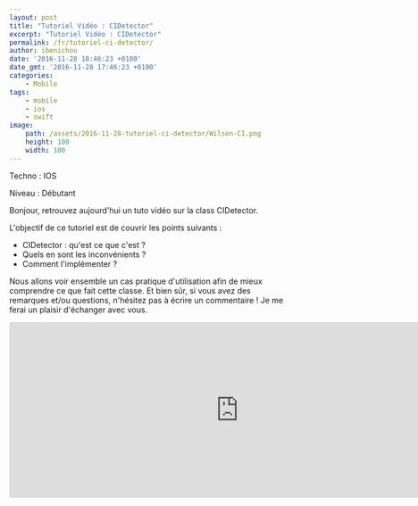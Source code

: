 ```yaml
---
layout: post
title: "Tutoriel Vidéo : CIDetector"
excerpt: "Tutoriel Vidéo : CIDetector"
permalink: /fr/tutoriel-ci-detector/
author: ibenichou
date: '2016-11-28 18:46:23 +0100'
date_gmt: '2016-11-28 17:46:23 +0100'
categories:
    - Mobile
tags:
    - mobile
    - ios
    - swift
image:
    path: /assets/2016-11-28-tutoriel-ci-detector/Wilson-CI.png
    height: 100
    width: 100
---
```


Techno : IOS

Niveau : Débutant

Bonjour, retrouvez aujourd'hui un tuto vidéo sur la class CIDetector.

L'objectif de ce tutoriel est de couvrir les points suivants :

* CIDetector : qu'est ce que c'est ?
* Quels en sont les inconvénients ?
* Comment l'implémenter ?

Nous allons voir ensemble un cas pratique d'utilisation afin de mieux comprendre ce que fait cette classe.
Et bien sûr, si vous avez des remarques et/ou questions, n'hésitez pas à écrire un commentaire !
Je me ferai un plaisir d'échanger avec vous.

<iframe width="820" height="315" src="http://www.youtube.com/embed/lMETVJSr9R4" frameborder="0" allowfullscreen></iframe>
